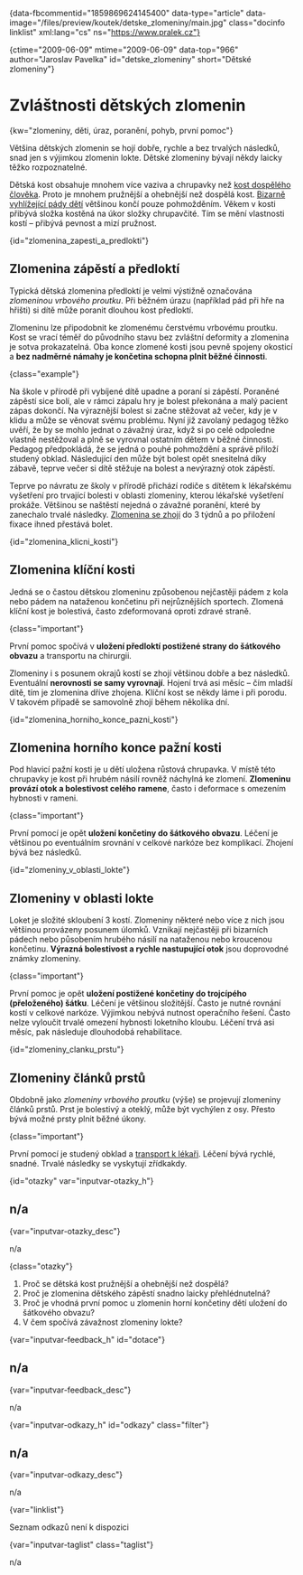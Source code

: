 
{data-fbcommentid="1859869624145400" data-type="article" data-image="/files/preview/koutek/detske_zlomeniny/main.jpg" class="docinfo linklist" xml:lang="cs" ns="https://www.pralek.cz"}

{ctime="2009-06-09" mtime="2009-06-09" data-top="966" author="Jaroslav Pavelka" id="detske_zlomeniny" short="Dětské zlomeniny"}

# Zvláštnosti dětských zlomenin 

{kw="zlomeniny, děti, úraz, poranění, pohyb, první pomoc"}

Většina dětských zlomenin se hojí dobře, rychle a bez trvalých následků, snad jen s výjimkou zlomenin lokte. Dětské zlomeniny bývají někdy laicky těžko rozpoznatelné. 

Dětská kost obsahuje mnohem více vaziva a chrupavky než [kost dospělého člověka][1]. Proto je mnohem pružnější a ohebnější než dospělá kost. [Bizarně vyhlížející pády dětí][2] většinou končí pouze pohmožděním. Věkem v kosti přibývá složka kostěná na úkor složky chrupavčité. Tím se mění vlastnosti kostí – přibývá pevnost a mizí pružnost. 

{id="zlomenina\_zapesti\_a_predlokti"}

## Zlomenina zápěstí a předloktí 

Typická dětská zlomenina předloktí je velmi výstižně označována _zlomeninou vrbového proutku_. Při běžném úrazu (například pád při hře na hřišti) si dítě může poranit dlouhou kost předloktí. 

Zlomeninu lze připodobnit ke zlomenému čerstvému vrbovému proutku. Kost se vrací téměř do původního stavu bez zvláštní deformity a zlomenina je sotva prokazatelná. Oba konce zlomené kosti jsou pevně spojeny okosticí a **bez nadměrné námahy je končetina schopna plnit běžné činnosti**. 

{class="example"}

Na škole v přírodě při vybíjené dítě upadne a poraní si zápěstí. Poraněné zápěstí sice bolí, ale v rámci zápalu hry je bolest překonána a malý pacient zápas dokončí. Na výraznější bolest si začne stěžovat až večer, kdy je v klidu a může se věnovat svému problému. Nyní již zavolaný pedagog těžko uvěří, že by se mohlo jednat o závažný úraz, když si po celé odpoledne vlastně nestěžoval a plně se vyrovnal ostatním dětem v běžné činnosti. Pedagog předpokládá, že se jedná o pouhé pohmoždění a správě přiloží studený obklad. Následující den může být bolest opět snesitelná díky zábavě, teprve večer si dítě stěžuje na bolest a nevýrazný otok zápěstí. 

Teprve po návratu ze školy v přírodě přichází rodiče s dítětem k lékařskému vyšetření pro trvající bolesti v oblasti zlomeniny, kterou lékařské vyšetření prokáže. Většinou se naštěstí nejedná o závažné poranění, které by zanechalo trvalé následky. [Zlomenina se zhojí][3] do 3 týdnů a po přiložení fixace ihned přestává bolet. 

{id="zlomenina\_klicni\_kosti"}

## Zlomenina klíční kosti 

Jedná se o častou dětskou zlomeninu způsobenou nejčastěji pádem z kola nebo pádem na nataženou končetinu při nejrůznějších sportech. Zlomená klíční kost je bolestivá, často zdeformovaná oproti zdravé straně. 

{class="important"}

První pomoc spočívá v **uložení předloktí postižené strany do šátkového obvazu** a transportu na chirurgii. 

Zlomeniny i s posunem okrajů kostí se zhojí většinou dobře a bez následků. Eventuální **nerovnosti se samy vyrovnají**. Hojení trvá asi měsíc – čím mladší dítě, tím je zlomenina dříve zhojena. Klíční kost se někdy láme i při porodu. V takovém případě se samovolně zhojí během několika dní. 

{id="zlomenina\_horniho\_konce\_pazni\_kosti"}

## Zlomenina horního konce pažní kosti 

Pod hlavicí pažní kosti je u dětí uložena růstová chrupavka. V místě této chrupavky je kost při hrubém násilí rovněž náchylná ke zlomení. **Zlomeninu provází otok a bolestivost celého ramene**, často i deformace s omezením hybnosti v rameni. 

{class="important"}

První pomocí je opět **uložení končetiny do šátkového obvazu**. Léčení je většinou po eventuálním srovnání v celkové narkóze bez komplikací. Zhojení bývá bez následků. 

{id="zlomeniny\_v\_oblasti_lokte"}

## Zlomeniny v oblasti lokte 

Loket je složité skloubení 3 kostí. Zlomeniny některé nebo více z nich jsou většinou provázeny posunem úlomků. Vznikají nejčastěji při bizarních pádech nebo působením hrubého násilí na nataženou nebo kroucenou končetinu. **Výrazná bolestivost a rychle nastupující otok** jsou doprovodné známky zlomeniny. 

{class="important"}

První pomoc je opět **uložení postižené končetiny do trojcípého (přeloženého) šátku**. Léčení je většinou složitější. Často je nutné rovnání kostí v celkové narkóze. Výjimkou nebývá nutnost operačního řešení. Často nelze vyloučit trvalé omezení hybnosti loketního kloubu. Léčení trvá asi měsíc, pak následuje dlouhodobá rehabilitace. 

{id="zlomeniny\_clanku\_prstu"}

## Zlomeniny článků prstů 

Obdobně jako _zlomeniny vrbového proutku_ (výše) se projevují zlomeniny článků prstů. Prst je bolestivý a oteklý, může být vychýlen z osy. Přesto bývá možné prsty plnit běžné úkony. 

{class="important"}

První pomocí je studený obklad a [transport k lékaři][4]. Léčení bývá rychlé, snadné. Trvalé následky se vyskytují zřídkakdy. 

{id="otazky" var="inputvar-otazky_h"}

## n/a 

{var="inputvar-otazky_desc"}

n/a 

{class="otazky"}

  1. Proč se dětská kost pružnější a ohebnější než dospělá? 
  2. Proč je zlomenina dětského zápěstí snadno laicky přehlédnutelná? 
  3. Proč je vhodná první pomoc u zlomenin horní končetiny dětí uložení do šátkového obvazu? 
  4. V čem spočívá závažnost zlomeniny lokte? 

{var="inputvar-feedback_h" id="dotace"}

## n/a 

{var="inputvar-feedback_desc"}

n/a 

{var="inputvar-odkazy_h" id="odkazy" class="filter"}

## n/a 

{var="inputvar-odkazy_desc"}

n/a 

{var="linklist"}

Seznam odkazů není k dispozici 

{var="inputvar-taglist" class="taglist"}

n/a

 [1]: zlomeniny
 [2]: urazy_batolat
 [3]: leceni_zlomenin
 [4]: nalehavost_vysetreni


